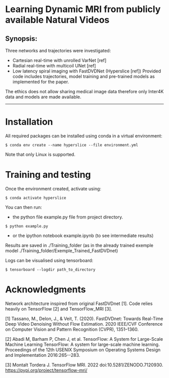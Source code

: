 Learning Dynamic MRI from publicly available Natural Videos
======================================================================================

Synopsis: 
---------

Three networks and trajectories were investigated: 
- Cartesian real-time with unrolled VarNet [ref]
- Radial real-time with multicoil UNet [ref]
- Low latency spiral imaging with FastDVDNet (Hyperslice [ref]) 
Provided code includes trajectories, model training and pre-trained models as implemented for the paper.

The ethics does not allow sharing medical image data therefore only Inter4K data and models are made available. 

------------------------------------------------------

Installation
============

All required packages can be installed using conda in a virtual environment:

``` {.console}
$ conda env create --name hyperslice --file environment.yml
```

Note that only Linux is supported.

Training and testing
====================

Once the environment created, activate using:

``` {.console}
$ conda activate hyperslice
```

You can then run:

-   the python file example.py file from project directory.

``` {.console}
$ python example.py
```

-   or the ipython notebook example.ipynb (to see intermediate results)

Results are saved in ./Training\_folder (as in the already trained
exemple model ./Training\_folder/Exemple\_Trained\_FastDVDnet)

Logs can be visualised using tensorboard:

``` {.console}
$ tensorboard --logdir path_to_directory
```

Acknowledgments
===============

Network architecture inspired from original FastDVDnet \[1\].
Code relies heavily on TensorFlow \[2\] and TensorFlow\_MRI \[3\].

\[1\] ​​Tassano, M., Delon, J., & Veit, T. (2020). FastDVDnet: Towards Real-Time Deep Video Denoising Without Flow Estimation. 2020 IEEE/CVF Conference on Computer Vision and Pattern Recognition (CVPR), 1351–1360.

\[2\] Abadi M, Barham P, Chen J, et al. TensorFlow: A System for Large-Scale Machine Learning TensorFlow: A system for large-scale machine learning. Proceedings of the 12th USENIX Symposium on Operating Systems Design and Implementation 2016:265--283.

\[3\] Montalt Tordera J. TensorFlow MRI. 2022 doi:10.5281/ZENODO.7120930.
https://pypi.org/project/tensorflow-mri/

